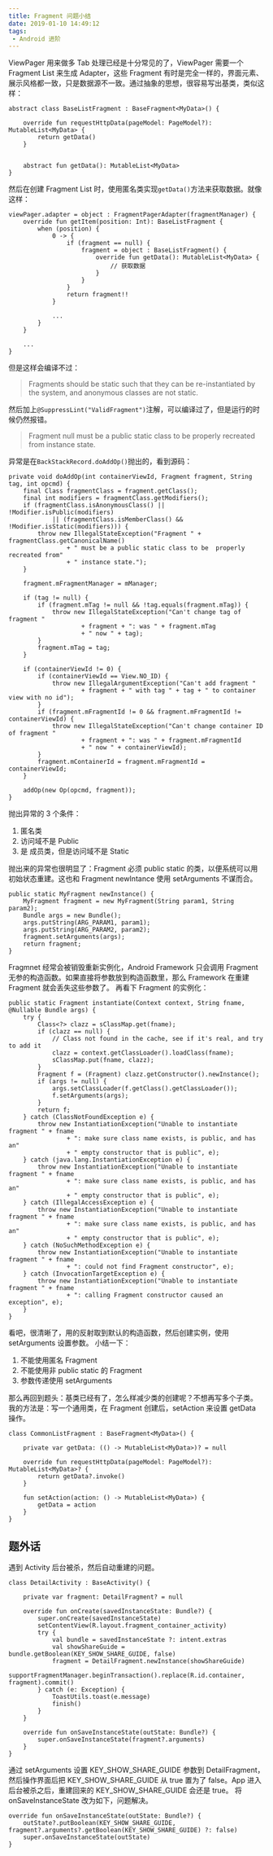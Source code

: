```yaml
---
title: Fragment 问题小结
date: 2019-01-10 14:49:12
tags:
 - Android 进阶
---
```

ViewPager 用来做多 Tab 处理已经是十分常见的了，ViewPager 需要一个 Fragment List 来生成 Adapter，这些 Fragment 有时是完全一样的，界面元素、展示风格都一致，只是数据源不一致。通过抽象的思想，很容易写出基类，类似这样：
```
abstract class BaseListFragment : BaseFragment<MyData>() {

    override fun requestHttpData(pageModel: PageModel?): MutableList<MyData> {
        return getData()
    }


    abstract fun getData(): MutableList<MyData>
}
```

<!-- more -->

然后在创建 Fragment List 时，使用匿名类实现``getData()``方法来获取数据。就像这样：
```
viewPager.adapter = object : FragmentPagerAdapter(fragmentManager) {
    override fun getItem(position: Int): BaseListFragment {
        when (position) {
            0 -> {
                if (fragment == null) {
                    fragment = object : BaseListFragment() {
                        override fun getData(): MutableList<MyData> {
                            // 获取数据
                        }
                    }
                }
                return fragment!!
            }
            
            ...
        }
    }

    ...
}
```
但是这样会编译不过：
> Fragments should be static such that they can be re-instantiated by the system, and anonymous classes are not static.

然后加上``@SuppressLint("ValidFragment")``注解，可以编译过了，但是运行的时候仍然报错。
> Fragment null must be a public static class to be  properly recreated from instance state.

异常是在``BackStackRecord.doAddOp()``抛出的，看到源码：
```
private void doAddOp(int containerViewId, Fragment fragment, String tag, int opcmd) {
    final Class fragmentClass = fragment.getClass();
    final int modifiers = fragmentClass.getModifiers();
    if (fragmentClass.isAnonymousClass() || !Modifier.isPublic(modifiers)
            || (fragmentClass.isMemberClass() && !Modifier.isStatic(modifiers))) {
        throw new IllegalStateException("Fragment " + fragmentClass.getCanonicalName()
                + " must be a public static class to be  properly recreated from"
                + " instance state.");
    }

    fragment.mFragmentManager = mManager;

    if (tag != null) {
        if (fragment.mTag != null && !tag.equals(fragment.mTag)) {
            throw new IllegalStateException("Can't change tag of fragment "
                    + fragment + ": was " + fragment.mTag
                    + " now " + tag);
        }
        fragment.mTag = tag;
    }

    if (containerViewId != 0) {
        if (containerViewId == View.NO_ID) {
            throw new IllegalArgumentException("Can't add fragment "
                    + fragment + " with tag " + tag + " to container view with no id");
        }
        if (fragment.mFragmentId != 0 && fragment.mFragmentId != containerViewId) {
            throw new IllegalStateException("Can't change container ID of fragment "
                    + fragment + ": was " + fragment.mFragmentId
                    + " now " + containerViewId);
        }
        fragment.mContainerId = fragment.mFragmentId = containerViewId;
    }

    addOp(new Op(opcmd, fragment));
}
```
抛出异常的 3 个条件：
1. 匿名类
2. 访问域不是 Public
3. 是 成员类，但是访问域不是 Static

抛出来的异常也很明显了：Fragment 必须 public static 的类，以便系统可以用初始状态重建。这也和 Fragment newIntance 使用 setArguments 不谋而合。
```
public static MyFragment newInstance() {
    MyFragment fragment = new MyFragment(String param1, String param2);
    Bundle args = new Bundle();
    args.putString(ARG_PARAM1, param1);
    args.putString(ARG_PARAM2, param2);
    fragment.setArguments(args);
    return fragment;
}
```
Fragmnet 经常会被销毁重新实例化，Android Framework 只会调用 Fragment 无参的构造函数。如果直接将参数放到构造函数里，那么 Framework 在重建 Fragment 就会丢失这些参数了。
再看下 Fragment 的实例化：
```
public static Fragment instantiate(Context context, String fname, @Nullable Bundle args) {
    try {
        Class<?> clazz = sClassMap.get(fname);
        if (clazz == null) {
            // Class not found in the cache, see if it's real, and try to add it
            clazz = context.getClassLoader().loadClass(fname);
            sClassMap.put(fname, clazz);
        }
        Fragment f = (Fragment) clazz.getConstructor().newInstance();
        if (args != null) {
            args.setClassLoader(f.getClass().getClassLoader());
            f.setArguments(args);
        }
        return f;
    } catch (ClassNotFoundException e) {
        throw new InstantiationException("Unable to instantiate fragment " + fname
                + ": make sure class name exists, is public, and has an"
                + " empty constructor that is public", e);
    } catch (java.lang.InstantiationException e) {
        throw new InstantiationException("Unable to instantiate fragment " + fname
                + ": make sure class name exists, is public, and has an"
                + " empty constructor that is public", e);
    } catch (IllegalAccessException e) {
        throw new InstantiationException("Unable to instantiate fragment " + fname
                + ": make sure class name exists, is public, and has an"
                + " empty constructor that is public", e);
    } catch (NoSuchMethodException e) {
        throw new InstantiationException("Unable to instantiate fragment " + fname
                + ": could not find Fragment constructor", e);
    } catch (InvocationTargetException e) {
        throw new InstantiationException("Unable to instantiate fragment " + fname
                + ": calling Fragment constructor caused an exception", e);
    }
}
```
看吧，很清晰了，用的反射取到默认的构造函数，然后创建实例，使用 setArguments 设置参数。
小结一下：
1. 不能使用匿名 Fragment
2. 不能使用非 public static 的 Fragment
3. 参数传递使用 setArguments

那么再回到题头：基类已经有了，怎么样减少类的创建呢？不想再写多个子类。
我的方法是：写一个通用类，在 Fragment 创建后，setAction 来设置 getData 操作。
```
class CommonListFragment : BaseFragment<MyData>() {

    private var getData: (() -> MutableList<MyData>)? = null

    override fun requestHttpData(pageModel: PageModel?): MutableList<MyData>? {
        return getData?.invoke()
    }

    fun setAction(action: () -> MutableList<MyData>) {
        getData = action
    }
}
```

## 题外话
遇到 Activity 后台被杀，然后自动重建的问题。
```
class DetailActivity : BaseActivity() {

    private var fragment: DetailFragment? = null

    override fun onCreate(savedInstanceState: Bundle?) {
        super.onCreate(savedInstanceState)
        setContentView(R.layout.fragment_container_activity)
        try {
            val bundle = savedInstanceState ?: intent.extras
            val showShareGuide = bundle.getBoolean(KEY_SHOW_SHARE_GUIDE, false)
            fragment = DetailFragment.newInstance(showShareGuide)
            supportFragmentManager.beginTransaction().replace(R.id.container, fragment).commit()
        } catch (e: Exception) {
            ToastUtils.toast(e.message)
            finish()
        }
    }

    override fun onSaveInstanceState(outState: Bundle?) {
        super.onSaveInstanceState(fragment?.arguments)
    }
}
```
通过 setArguments 设置 KEY_SHOW_SHARE_GUIDE 参数到 DetailFragment，然后操作界面后把 KEY_SHOW_SHARE_GUIDE 从 true 置为了 false。App 进入后台被杀之后，重建回来的 KEY_SHOW_SHARE_GUIDE 会还是 true。
将 onSaveInstanceState 改为如下，问题解决。
```
override fun onSaveInstanceState(outState: Bundle?) {
    outState?.putBoolean(KEY_SHOW_SHARE_GUIDE, fragment?.arguments?.getBoolean(KEY_SHOW_SHARE_GUIDE) ?: false)
    super.onSaveInstanceState(outState)
}
```